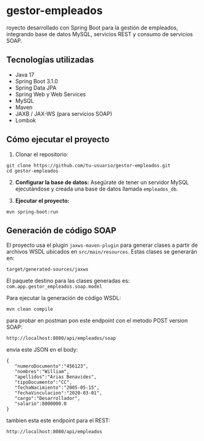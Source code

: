 # gestor-empleados
royecto desarrollado con Spring Boot para la gestión de empleados, integrando base de datos MySQL, servicios REST y consumo de servicios SOAP.


## Tecnologías utilizadas

- Java 17
- Spring Boot 3.1.0
- Spring Data JPA
- Spring Web y Web Services
- MySQL
- Maven
- JAXB / JAX-WS (para servicios SOAP)
- Lombok


## Cómo ejecutar el proyecto

1. Clonar el repositorio:

```
git clone https://github.com/tu-usuario/gestor-empleados.git
cd gestor-empleados
```

2. **Configurar la base de datos:**
Asegúrate de tener un servidor MySQL ejecutándose y creada una base de datos llamada `empleados_db`.

3. **Ejecutar el proyecto:**

```
mvn spring-boot:run
```

## Generación de código SOAP

El proyecto usa el plugin `jaxws-maven-plugin` para generar clases a partir de archivos WSDL ubicados en `src/main/resources`. Estas clases se generarán en:

```
target/generated-sources/jaxws
```

El paquete destino para las clases generadas es:  
`com.app.gestor_empleados.soap.model`

Para ejecutar la generación de código WSDL:

```
mvn clean compile
```

para probar en postman 
pon este endpoint con el metodo POST version SOAP:
```
http://localhost:8080/api/empleados/soap
```

envia este JSON en el body:
```
{
   "numeroDocumento":"456123",
   "nombres":"William",
   "apellidos":"Arias Benavides",
   "tipoDocumento":"CC",
   "fechaNacimiento":"2005-05-15",
   "fechaVinculacion":"2020-03-01",
   "cargo":"Desarrollador",
   "salario":8000000.0
}
```

tambien esta este endpoint para el REST:
```
http://localhost:8080/api/empleados
```
